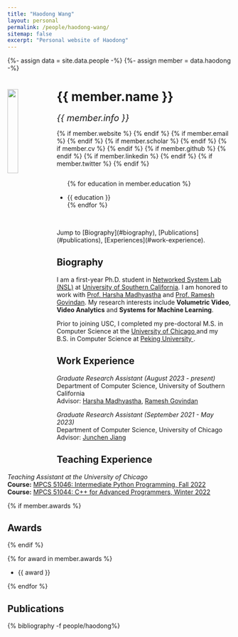 ```yaml
---
title: "Haodong Wang"
layout: personal
permalink: /people/haodong-wang/
sitemap: false
excerpt: "Personal website of Haodong"
---
```

{%- assign data = site.data.people -%}
{%- assign member = data.haodong -%}

<div class="row">
  <img src="{{ site.url }}{{ site.baseurl }}/images/teampic/{{ member.photo }}" class="img-responsive" width="22%" style="float: left" />
  <h1>{{ member.name }}</h1>
  <i style="font-size:20px">{{ member.info }}</i><br>

  {% if member.website %}<a href="{{ member.website }}" target="_blank"><i class="fa fa-home fa-3x"></i></a> {% endif %}
  {% if member.email %}<a href="mailto:{{ member.email }}" target="_blank"><i class="fa fa-envelope-square fa-3x"></i></a> {% endif %}
  {% if member.scholar %} <a href="{{ member.scholar }}" target="_blank"><i class="ai ai-google-scholar-square ai-3x"></i></a> {% endif %}
  {% if member.cv %} <a href="{{ site.url }}{{ site.baseurl }}/files/{{ member.cv }}" target="_blank"><i class="ai ai-cv-square ai-3x"></i></a> {% endif %}
  {% if member.github %} <a href="{{ member.github }}" target="_blank"><i class="fa fa-github-square fa-3x"></i></a> {% endif %}
  {% if member.linkedin %} <a href="{{ member.linkedin }}" target="_blank"><i class="fa fa-linkedin-square fa-3x"></i></a> {% endif %}
  {% if member.twitter %} <a href="{{ member.twitter }}" target="_blank"><i class="fa fa-twitter-square fa-3x"></i></a> {% endif %}
  <!-- {% if member.researchgate %} <a href="{{ member.researchgate }}" target="_blank"><i class="ai ai-researchgate-square ai-3x"></i></a> {% endif %} -->
  <ul style="overflow: hidden">

  {% for education in member.education %}
	<li> {{ education }} </li>
  {% endfor %}

  </ul>
  <br/>
  Jump to [Biography](#biography), [Publications](#publications), [Experiences](#work-experience).
</div>

## Biography

<p>I am a first-year Ph.D. student in <a href="http://nsl.usc.edu/">Networked System Lab (NSL)</a> at <a href="http://www.usc.edu">University of Southern California</a>. I am honored to work with <a href="https://www.harsha.usc.edu/">Prof. Harsha Madhyastha</a> and <a href="https://govindan.usc.edu/">Prof. Ramesh Govindan</a>. My research interests include <b>Volumetric Video</b>, <b>Video Analytics</b> and <b>Systems for Machine Learning</b>.</p>
<p>Prior to joining USC, I completed my pre-doctoral M.S. in Computer Science at the <a href="https://cs.uchicago.edu/"> University of Chicago </a> and my B.S. in Computer Science at <a href="https://sai.pku.edu.cn/znxyenglish/index.htm"> Peking University </a>.</p>

## Work Experience

<p>
<em>Graduate Research Assistant (August 2023 - present)</em><br>
Department of Computer Science, University of Southern California<br>
Advisor: <a title="Harsha's Website" href="https://www.harsha.usc.edu/">Harsha Madhyastha</a>, <a title="Ramesh's Website" href="https://govindan.usc.edu/">Ramesh Govindan</a><br>
</p>

<p>
<em>Graduate Research Assistant (September 2021 - May 2023)</em><br>
Department of Computer Science, University of Chicago <br>
Advisor: <a title="Junchen's Website" href="https://people.cs.uchicago.edu/~junchenj/">Junchen Jiang</a><br>
</p>

## Teaching Experience

<p>
<em>Teaching Assistant at the University of Chicago</em><br>
<b>Course:</b> <a href="https://mpcs-courses.cs.uchicago.edu/2022-23/autumn/courses/mpcs-51046-1">MPCS 51046: Intermediate Python Programming, Fall 2022</a><br>
<b>Course:</b> <a href="https://mpcs-courses.cs.uchicago.edu/2022-23/winter/courses/mpcs-51044-1">MPCS 51044: C++ for Advanced Programmers, Winter 2022</a><br>
</p>

{% if member.awards %}
## Awards
{% endif %}

{% for award in member.awards %}
<ul style="overflow: hidden">
<li> {{ award }} </li>
</ul>
{% endfor %}

## Publications

<div class="publications">

{% bibliography -f people/haodong%}

</div>
